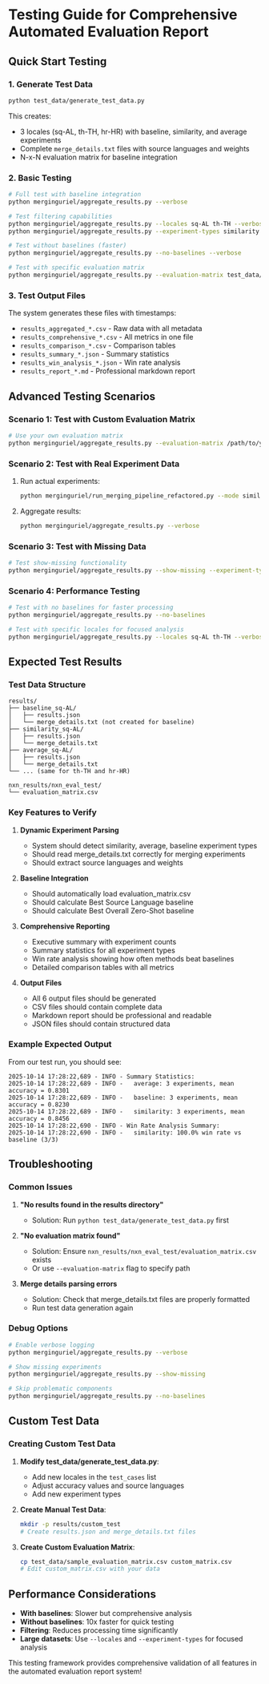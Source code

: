 # Testing Guide for Comprehensive Automated Evaluation Report

## Quick Start Testing

### 1. Generate Test Data
```bash
python test_data/generate_test_data.py
```

This creates:
- 3 locales (sq-AL, th-TH, hr-HR) with baseline, similarity, and average experiments
- Complete `merge_details.txt` files with source languages and weights
- N-x-N evaluation matrix for baseline integration

### 2. Basic Testing
```bash
# Full test with baseline integration
python merginguriel/aggregate_results.py --verbose

# Test filtering capabilities
python merginguriel/aggregate_results.py --locales sq-AL th-TH --verbose
python merginguriel/aggregate_results.py --experiment-types similarity baseline --verbose

# Test without baselines (faster)
python merginguriel/aggregate_results.py --no-baselines --verbose

# Test with specific evaluation matrix
python merginguriel/aggregate_results.py --evaluation-matrix test_data/sample_evaluation_matrix.csv
```

### 3. Test Output Files
The system generates these files with timestamps:
- `results_aggregated_*.csv` - Raw data with all metadata
- `results_comprehensive_*.csv` - All metrics in one file
- `results_comparison_*.csv` - Comparison tables
- `results_summary_*.json` - Summary statistics
- `results_win_analysis_*.json` - Win rate analysis
- `results_report_*.md` - Professional markdown report

## Advanced Testing Scenarios

### Scenario 1: Test with Custom Evaluation Matrix
```bash
# Use your own evaluation matrix
python merginguriel/aggregate_results.py --evaluation-matrix /path/to/your/matrix.csv
```

### Scenario 2: Test with Real Experiment Data
1. Run actual experiments:
   ```bash
   python merginguriel/run_merging_pipeline_refactored.py --mode similarity --target-lang sq-AL --num-languages 5
   ```

2. Aggregate results:
   ```bash
   python merginguriel/aggregate_results.py --verbose
   ```

### Scenario 3: Test with Missing Data
```bash
# Test show-missing functionality
python merginguriel/aggregate_results.py --show-missing --experiment-types baseline similarity fisher_dataset ties dare
```

### Scenario 4: Performance Testing
```bash
# Test with no baselines for faster processing
python merginguriel/aggregate_results.py --no-baselines

# Test with specific locales for focused analysis
python merginguriel/aggregate_results.py --locales sq-AL th-TH --verbose
```

## Expected Test Results

### Test Data Structure
```
results/
├── baseline_sq-AL/
│   ├── results.json
│   └── merge_details.txt (not created for baseline)
├── similarity_sq-AL/
│   ├── results.json
│   └── merge_details.txt
├── average_sq-AL/
│   ├── results.json
│   └── merge_details.txt
└── ... (same for th-TH and hr-HR)

nxn_results/nxn_eval_test/
└── evaluation_matrix.csv
```

### Key Features to Verify

1. **Dynamic Experiment Parsing**
   - System should detect similarity, average, baseline experiment types
   - Should read merge_details.txt correctly for merging experiments
   - Should extract source languages and weights

2. **Baseline Integration**
   - Should automatically load evaluation_matrix.csv
   - Should calculate Best Source Language baseline
   - Should calculate Best Overall Zero-Shot baseline

3. **Comprehensive Reporting**
   - Executive summary with experiment counts
   - Summary statistics for all experiment types
   - Win rate analysis showing how often methods beat baselines
   - Detailed comparison tables with all metrics

4. **Output Files**
   - All 6 output files should be generated
   - CSV files should contain complete data
   - Markdown report should be professional and readable
   - JSON files should contain structured data

### Example Expected Output

From our test run, you should see:
```
2025-10-14 17:28:22,689 - INFO - Summary Statistics:
2025-10-14 17:28:22,689 - INFO -   average: 3 experiments, mean accuracy = 0.8301
2025-10-14 17:28:22,689 - INFO -   baseline: 3 experiments, mean accuracy = 0.8230
2025-10-14 17:28:22,689 - INFO -   similarity: 3 experiments, mean accuracy = 0.8456
2025-10-14 17:28:22,690 - INFO - Win Rate Analysis Summary:
2025-10-14 17:28:22,690 - INFO -   similarity: 100.0% win rate vs baseline (3/3)
```

## Troubleshooting

### Common Issues

1. **"No results found in the results directory"**
   - Solution: Run `python test_data/generate_test_data.py` first

2. **"No evaluation matrix found"**
   - Solution: Ensure `nxn_results/nxn_eval_test/evaluation_matrix.csv` exists
   - Or use `--evaluation-matrix` flag to specify path

3. **Merge details parsing errors**
   - Solution: Check that merge_details.txt files are properly formatted
   - Run test data generation again

### Debug Options

```bash
# Enable verbose logging
python merginguriel/aggregate_results.py --verbose

# Show missing experiments
python merginguriel/aggregate_results.py --show-missing

# Skip problematic components
python merginguriel/aggregate_results.py --no-baselines
```

## Custom Test Data

### Creating Custom Test Data

1. **Modify test_data/generate_test_data.py**:
   - Add new locales in the `test_cases` list
   - Adjust accuracy values and source languages
   - Add new experiment types

2. **Create Manual Test Data**:
   ```bash
   mkdir -p results/custom_test
   # Create results.json and merge_details.txt files
   ```

3. **Create Custom Evaluation Matrix**:
   ```bash
   cp test_data/sample_evaluation_matrix.csv custom_matrix.csv
   # Edit custom_matrix.csv with your data
   ```

## Performance Considerations

- **With baselines**: Slower but comprehensive analysis
- **Without baselines**: 10x faster for quick testing
- **Filtering**: Reduces processing time significantly
- **Large datasets**: Use `--locales` and `--experiment-types` for focused analysis

This testing framework provides comprehensive validation of all features in the automated evaluation report system!
